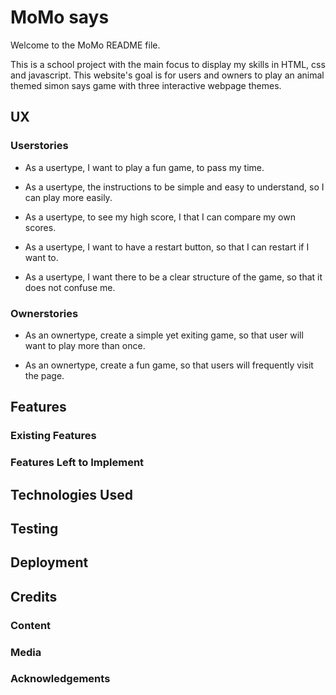 # MoMo says
Welcome to the MoMo README file.

This is a school project with the main focus to display my skills in HTML, css and javascript. This website's goal is for users and owners to play an animal themed simon says game with three interactive webpage themes.


## UX

### Userstories
-   As a usertype, I want to play a fun game, to pass my time.

-	As a usertype, the instructions to be simple and easy to understand, so I can play more easily.

-	As a usertype, to see my high score, I that I can compare my own scores.

-	As a usertype, I want to have a restart button, so that I can restart if I want to.

-	As a usertype, I want there to be a clear structure of the game, so that it does not confuse me.

### Ownerstories

-   As an ownertype, create a simple yet exiting game, so that user will want to play more than once.

-	As an ownertype, create a fun game, so that users will frequently visit the page.


## Features


### Existing Features


### Features Left to Implement


## Technologies Used


## Testing


## Deployment


## Credits


### Content


### Media


### Acknowledgements

